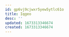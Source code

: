 ```yaml
---
id: gp6vj9cjwxr5yew5ytlc61o
title: Iqgeo
desc: ''
updated: 1673313346674
created: 1673313346674
---
```

